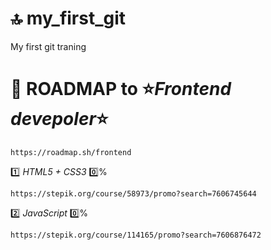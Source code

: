 # :top: my_first_git

My first git traning

# :rocket: ROADMAP to :star:***Frontend devepoler***:star:

```
https://roadmap.sh/frontend
```

:one: *HTML5 + CSS3* :zero:%
```
https://stepik.org/course/58973/promo?search=7606745644
```

:two: *JavaScript* :zero:%
```
https://stepik.org/course/114165/promo?search=7606876472
```
